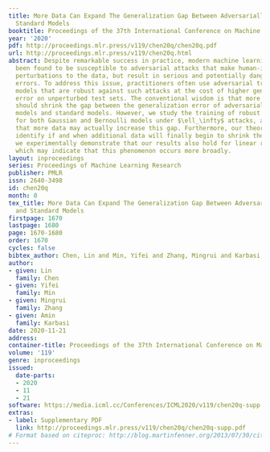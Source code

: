 ```yaml
---
title: More Data Can Expand The Generalization Gap Between Adversarially Robust and
  Standard Models
booktitle: Proceedings of the 37th International Conference on Machine Learning
year: '2020'
pdf: http://proceedings.mlr.press/v119/chen20q/chen20q.pdf
url: http://proceedings.mlr.press/v119/chen20q.html
abstract: Despite remarkable success in practice, modern machine learning models have
  been found to be susceptible to adversarial attacks that make human-imperceptible
  perturbations to the data, but result in serious and potentially dangerous prediction
  errors. To address this issue, practitioners often use adversarial training to learn
  models that are robust against such attacks at the cost of higher generalization
  error on unperturbed test sets. The conventional wisdom is that more training data
  should shrink the gap between the generalization error of adversarially-trained
  models and standard models. However, we study the training of robust classifiers
  for both Gaussian and Bernoulli models under $\ell_\infty$ attacks, and we prove
  that more data may actually increase this gap. Furthermore, our theoretical results
  identify if and when additional data will finally begin to shrink the gap. Lastly,
  we experimentally demonstrate that our results also hold for linear regression models,
  which may indicate that this phenomenon occurs more broadly.
layout: inproceedings
series: Proceedings of Machine Learning Research
publisher: PMLR
issn: 2640-3498
id: chen20q
month: 0
tex_title: More Data Can Expand The Generalization Gap Between Adversarially Robust
  and Standard Models
firstpage: 1670
lastpage: 1680
page: 1670-1680
order: 1670
cycles: false
bibtex_author: Chen, Lin and Min, Yifei and Zhang, Mingrui and Karbasi, Amin
author:
- given: Lin
  family: Chen
- given: Yifei
  family: Min
- given: Mingrui
  family: Zhang
- given: Amin
  family: Karbasi
date: 2020-11-21
address: 
container-title: Proceedings of the 37th International Conference on Machine Learning
volume: '119'
genre: inproceedings
issued:
  date-parts:
  - 2020
  - 11
  - 21
software: https://media.icml.cc/Conferences/ICML2020/v119/chen20q-supp.zip
extras:
- label: Supplementary PDF
  link: http://proceedings.mlr.press/v119/chen20q/chen20q-supp.pdf
# Format based on citeproc: http://blog.martinfenner.org/2013/07/30/citeproc-yaml-for-bibliographies/
---
```

